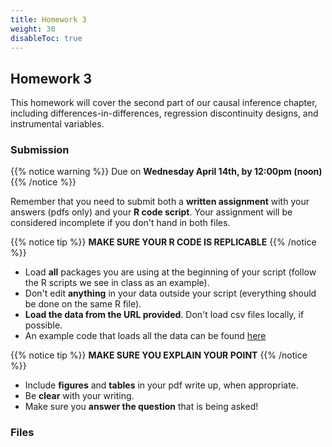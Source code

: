 ```yaml
---
title: Homework 3
weight: 30
disableToc: true
---
```


## Homework 3

This homework will cover the second part of our causal inference chapter, including differences-in-differences, regression discontinuity designs, and instrumental variables.

### Submission

{{% notice warning %}}
Due on **Wednesday April 14th, by 12:00pm (noon)**
{{% /notice %}}

Remember that you need to submit both a **written assignment** with your answers (pdfs only) and your **R code script**. Your assignment will be considered incomplete if you don't hand in both files.

{{% notice tip %}}
**MAKE SURE YOUR R CODE IS REPLICABLE**
{{% /notice %}} 

- Load **all** packages you are using at the beginning of your script (follow the R scripts we see in class as an example).
- Don't edit **anything** in your data outside your script (everything should be done on the same R file).
- **Load the data from the URL provided**. Don't load csv files locally, if possible.
- An example code that loads all the data can be found <a onclick="ga('send', 'event', 'External-Link','click','HW3code','0','Link');" href="https://sta235.netlify.app/Assignments/Homework3/code/STA235_Homework3_examplescript.R" target="_blank" class="btn btn-default">here<i class="fas fa-download"></i></a>


{{% notice tip %}}
**MAKE SURE YOU EXPLAIN YOUR POINT**
{{% /notice %}} 

- Include **figures** and **tables** in your pdf write up, when appropriate.
- Be **clear** with your writing. 
- Make sure you **answer the question** that is being asked!



### Files

<!-- You can view the homework assignment on a different tab <a onclick="ga('send', 'event', 'External-Link','click','HW2','0','Link');" href="https://sta235.netlify.app/Assignments/Homework2/code/STA235_Homework2.html" target="_blank" class="btn btn-default">here</a>:

{{< slides src="https://sta235.netlify.app/Assignments/Homework2/code/STA235_Homework2.html" >}} -->

